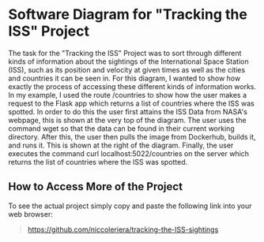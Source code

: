 # Software Diagram for "Tracking the ISS" Project
The task for the "Tracking the ISS" Project was to sort through different kinds of information about the sightings of the International Space Station (ISS), such as its position and velocity at given times as well as the cities and countries it can be seen in. For this diagram, I wanted to show how exactly the process of accessing these different kinds of information works. In my example, I used the route /countries to show how the user makes a request to the Flask app which returns a list of countries where the ISS was spotted. In order to do this the user first attains the ISS Data from NASA's webpage, this is shown at the very top of the diagram. The user uses the command wget so that the data can be found in their current working directory. After this, the user then pulls the image from Dockerhub, builds it, and runs it. This is shown at the right of the diagram. Finally, the user executes the command curl localhost:5022/countries on the server which returns the list of countries where the ISS was spotted.

## How to Access More of the Project
To see the actual project simply copy and paste the following link into your web browser:
> https://github.com/niccoleriera/tracking-the-ISS-sightings

